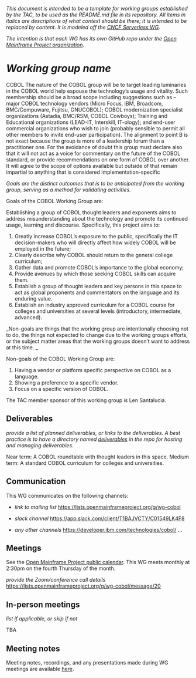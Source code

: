 _This document is intended to be a template for working groups established by the TAC, to be used as the README.md file in its repository. All items in italics are descriptions of what context should be there; it is intended to be replaced by content. It is modeled off the [CNCF Serverless WG](https://github.com/cncf/wg-serverless)._

_The intention is that each WG has its own GitHub repo under the [Open Mainframe Project organization](https://github.com/openmainframeproject)._

# _Working group name_

COBOL
The nature of the COBOL group will be to target leading luminaries in the COBOL world help espouse the technology’s usage and vitality. Such membership should be a broad scope including suggestions such as – major COBOL technology vendors (Micro Focus, IBM, Broadcom, BMC/Compuware, Fujitsu, GNUCOBOL); COBOL modernization specialist organizations (Astadia, BMC/RSM, COBOL Cowboys); Training and Educational organizations (LEAD-IT, Interskill, IT-ology); and end-user commercial organizations who wish to join (probably sensible to permit all other members to invite end-user participation). The alignment to point B is not exact because the group is more of a leadership forum than a practitioner one. For the avoidance of doubt this group must declare also that it will not act as a voice for commentary on the future of the COBOL standard, or provide recommendations on one form of COBOL over another. It will agree to the scope of options available but outside of that remain impartial to anything that is considered implementation-specific

_Goals are the distinct outcomes that is to be anticipated from the working group, serving as a method for validating activities._

Goals of the COBOL Working Group are:

Establishing a group of COBOL thought leaders and exponents aims to address misunderstanding about the technology and promote its continued usage, learning and discourse. 
Specifically, this project aims to:

1. Greatly increase COBOL’s exposure to the public, specifically the IT decision-makers who will directly affect how widely COBOL will be employed in the future; 
2. Clearly describe why COBOL should return to the general college curriculum;
3. Gather data and promote COBOL’s importance to the global economy;
4. Provide avenues by which those seeking COBOL skills can acquire them.
5. Establish a group of thought leaders and key persons in this space to act as global proponents and commentators on the language and its enduring value.
6. Establish an industry approved curriculum for a COBOL course for colleges and universities at several levels (introductory, intermediate, advanced).

_Non-goals are things that the working group are intentionally choosing not to do, the things not expected to change due to the working groups efforts, or the subject matter areas that the working groups doesn’t want to address at this time. _

Non-goals of the COBOL Working Group are:

1. Having a vendor or platform specific perspective on COBOL as a language.
2. Showing a preference to a specific vendor.
3. Focus on a specific version of COBOL.

The TAC member sponsor of this working group is Len Santalucia.

## Deliverables

_provide a list of planned deliverables, or links to the deliverables. A best practice is to have a directory named [deliverables](deliverables) in the repo for hosting and managing deliverables._

Near term: A COBOL roundtable with thought leaders in this space.
Medium term: A standard COBOL curriculum for colleges and universities.


## Communication

This WG communicates on the following channels:

- _link to mailing list_
  https://lists.openmainframeproject.org/g/wg-cobol
  
- _slack channel_
  https://app.slack.com/client/T1BAJVCTY/C01549LK4F8
  
- _any other channels_
  https://developer.ibm.com/technologies/cobol/
...

## Meetings

See the [Open Mainframe Project public calendar](https://lists.openmainframeproject.org/calendar). This WG meets monthly at 2:30pm on the fourth Thursday of the month. 

_provide the Zoom/conference call details_
https://lists.openmainframeproject.org/g/wg-cobol/message/20

## In-person meetings

_list if applicable, or skip if not_

TBA

## Meeting notes

Meeting notes, recordings, and any presentations made during WG meetings are available [here](meetings).
